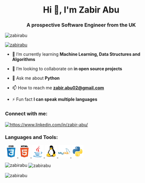 <h1 align="center">Hi 👋, I'm Zabir Abu</h1>
<h3 align="center">A prospective Software Engineer from the UK</h3>

<p align="left"> <img src="https://komarev.com/ghpvc/?username=zabirabu&label=Profile%20views&color=0e75b6&style=flat" alt="zabirabu" /> </p>

<p align="left"> <a href="https://github.com/ryo-ma/github-profile-trophy"><img src="https://github-profile-trophy.vercel.app/?username=zabirabu" alt="zabirabu" /></a> </p>

- 🌱 I’m currently learning **Machine Learning, Data Structures and Algorithms**

- 👯 I’m looking to collaborate on **in open source projects**

- 💬 Ask me about **Python**

- 📫 How to reach me **zabir.abu02@gmail.com**

- ⚡ Fun fact **I can speak multiple languages**

<h3 align="left">Connect with me:</h3>
<p align="left">
<a href="https://www.linkedin.com/in/zabir-abu/" target="blank"><img align="center" src="https://raw.githubusercontent.com/rahuldkjain/github-profile-readme-generator/master/src/images/icons/Social/linked-in-alt.svg" alt="https://www.linkedin.com/in/zabir-abu/" height="30" width="40" /></a>
</p>

<h3 align="left">Languages and Tools:</h3>
<p align="left"> <a href="https://www.w3schools.com/css/" target="_blank" rel="noreferrer"> <img src="https://raw.githubusercontent.com/devicons/devicon/master/icons/css3/css3-original-wordmark.svg" alt="css3" width="40" height="40"/> </a> <a href="https://www.w3.org/html/" target="_blank" rel="noreferrer"> <img src="https://raw.githubusercontent.com/devicons/devicon/master/icons/html5/html5-original-wordmark.svg" alt="html5" width="40" height="40"/> </a> <a href="https://www.java.com" target="_blank" rel="noreferrer"> <img src="https://raw.githubusercontent.com/devicons/devicon/master/icons/java/java-original.svg" alt="java" width="40" height="40"/> </a> <a href="https://www.linux.org/" target="_blank" rel="noreferrer"> <img src="https://raw.githubusercontent.com/devicons/devicon/master/icons/linux/linux-original.svg" alt="linux" width="40" height="40"/> </a> <a href="https://www.mysql.com/" target="_blank" rel="noreferrer"> <img src="https://raw.githubusercontent.com/devicons/devicon/master/icons/mysql/mysql-original-wordmark.svg" alt="mysql" width="40" height="40"/> </a> <a href="https://www.python.org" target="_blank" rel="noreferrer"> <img src="https://raw.githubusercontent.com/devicons/devicon/master/icons/python/python-original.svg" alt="python" width="40" height="40"/> </a> </p>

<p><img align="left" src="https://github-readme-stats.vercel.app/api/top-langs?username=zabirabu&show_icons=true&locale=en&layout=compact" alt="zabirabu" /></p>

<p>&nbsp;<img align="center" src="https://github-readme-stats.vercel.app/api?username=zabirabu&show_icons=true&locale=en" alt="zabirabu" /></p>

<p><img align="center" src="https://github-readme-streak-stats.herokuapp.com/?user=zabirabu&" alt="zabirabu" /></p>
